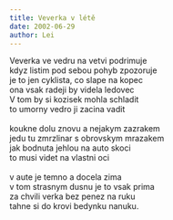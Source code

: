 ```yaml
---
title: Veverka v létě
date: 2002-06-29
author: Lei
---
```


Veverka ve vedru na vetvi podrimuje<br />
kdyz listim pod sebou pohyb zpozoruje<br />
je to jen cyklista, co slape na kopec<br />
ona vsak radeji by videla ledovec<br />
V tom by si kozisek mohla schladit<br />
to umorny vedro ji zacina vadit<br />
<br />
koukne dolu znovu a nejakym zazrakem<br />
jedu tu zmrzlinar s obrovskym mrazakem<br />
jak bodnuta jehlou na auto skoci<br />
to musi videt na vlastni oci<br />
<br />
v aute je temno a docela zima<br />
v tom strasnym dusnu je to vsak prima<br />
za chvili verka bez penez na ruku<br />
tahne si do krovi bedynku nanuku.
